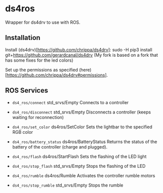 # ds4ros
Wrapper for ds4drv to use with ROS.

## Installation
Install (ds4drv)[https://github.com/chrippa/ds4drv]: sudo -H pip3 install git+https://github.com/gerardcanal/ds4drv (My fork is based on a fork that has some fixes for the led colors)

Set up the permissions as specified (here)[https://github.com/chrippa/ds4drv#permissions].

## ROS Services
- `ds4_ros/connect`
std_srvs/Empty
Connects to a controller

- `ds4_ros/disconnect`
std_srvs/Empty
Disconnects a controller (keeps waiting for reconnection)

- `ds4_ros/set_color`
ds4ros/SetColor
Sets the lightbar to the specified RGB color

- `ds4_ros/battery_status`
ds4ros/BatteryStatus
Returns the status of the battery of the controller (charge and plugged).

- `ds4_ros/flash`
ds4ros/StartFlash
Sets the flashing of the LED light

- `ds4_ros/stop_flash`
std_srvs/Empty
Stops the flashing of the LED

- `ds4_ros/rumble`
ds4ros/Rumble
Activates the controller rumble motors

- `ds4_ros/stop_rumble`
std_srvs/Empty
Stops the rumble

